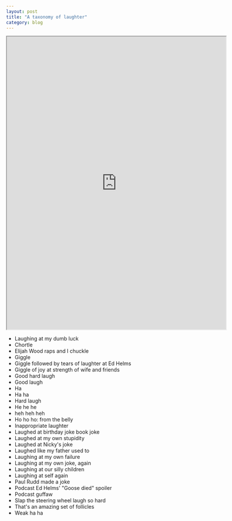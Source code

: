 ```yaml
---
layout: post
title: "A taxonomy of laughter"
category: blog
---
```

<iframe src="https://www.google.com/maps/d/embed?mid=z5yzmsv5walM.k3NrMJJ8-NWE" width="600" height="800"></iframe>
<ul>
  <li>Laughing at my dumb luck</li>
    <li>Chortle</li>
    <li>Elijah Wood raps and I chuckle</li>
    <li>Giggle</li>
<li>Giggle followed by tears of laughter at Ed Helms</li>
<li>Giggle of joy at strength of wife and friends</li>
<li>Good hard laugh</li>
<li>Good laugh</li>
<li>Ha</li>
<li>Ha ha</li>
<li>Hard laugh</li>
<li>He he he</li>
<li>heh heh heh</li>
<li>Ho ho ho: from the belly</li>
<li>Inappropriate laughter</li>
<li>Laughed at birthday joke book joke</li>
<li>Laughed at my own stupidity</li>
<li>Laughed at Nicky's joke</li>
<li>Laughed like my father used to</li>
<li>Laughing at my own failure</li>
<li>Laughing at my own joke, again</li>
<li>Laughing at our silly children</li>
<li>Laughing at self again</li>
<li>Paul Rudd made a joke</li>
<li>Podcast Ed Helms' "Goose died" spoiler</li>
<li>Podcast guffaw</li>
<li>Slap the steering wheel laugh so hard</li>
<li>That's an amazing set of follicles</li>
<li>Weak ha ha</li>
</ul>
